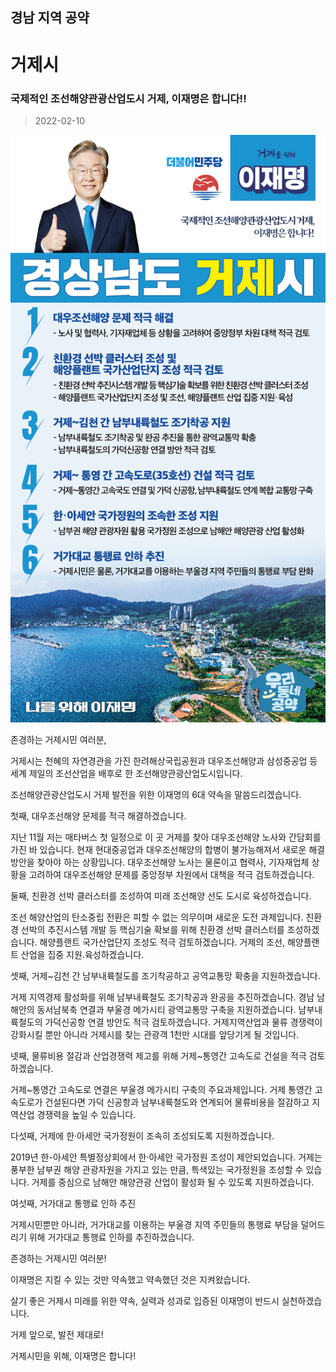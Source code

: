 ## 경남 지역 공약

# 거제시

### 국제적인 조선해양관광산업도시 거제, 이재명은 합니다!!
> 2022-02-10

![거제시 지역공약](./005_016_001.png)

존경하는 거제시민 여러분,

 

거제시는 천혜의 자연경관을 가진 한려해상국립공원과 대우조선해양과 삼성중공업 등 세계 제일의 조선산업을 배후로 한 조선해양관광산업도시입니다.

 

조선해양관광산업도시 거제 발전을 위한 이재명의 6대 약속을 말씀드리겠습니다.

 

첫째, 대우조선해양 문제를 적극 해결하겠습니다.

지난 11월 저는 매타버스 첫 일정으로 이 곳 거제를 찾아 대우조선해양 노사와 간담회를 가진 바 있습니다. 현재 현대중공업과 대우조선해양의 합병이 불가능해져서 새로운 해결방안을 찾아야 하는 상황입니다. 대우조선해양 노사는 물론이고 협력사, 기자재업체 상황을 고려하여 대우조선해양 문제를 중앙정부 차원에서 대책을 적극 검토하겠습니다.

 

둘째, 친환경 선박 클러스터를 조성하여 미래 조선해양 선도 도시로 육성하겠습니다.

조선 해양산업의 탄소중립 전환은 피할 수 없는 의무이며 새로운 도전 과제입니다. 친환경 선박의 추진시스템 개발 등 핵심기술 확보를 위해 친환경 선박 클러스터를 조성하겠습니다. 해양플랜트 국가산업단지 조성도 적극 검토하겠습니다. 거제의 조선, 해양플랜트 산업을 집중 지원․육성하겠습니다.

 

셋째, 거제~김천 간 남부내륙철도를 조기착공하고 공역교통망 확충을 지원하겠습니다. 

거제 지역경제 활성화를 위해 남부내륙철도 조기착공과 완공을 추진하겠습니다. 경남 남해안의 동서남북축 연결과 부울경 메가시티 광역교통망 구축을 지원하겠습니다. 남부내륙철도의 가덕신공항 연결 방안도 적극 검토하겠습니다. 거제지역산업과 물류 경쟁력이 강화시킬 뿐만 아니라 거제시를 찾는 관광객 1천만 시대를 앞당기게 될 것입니다. 

 

넷째, 물류비용 절감과 산업경쟁력 제고를 위해 거제~통영간 고속도로 건설을 적극 검토하겠습니다. 

거제~통영간 고속도로 연결은 부울경 메가시티 구축의 주요과제입니다. 거제 통영간 고속도로가 건설된다면 가덕 신공항과 남부내륙철도와 연계되어 물류비용을 절감하고 지역산업 경쟁력을 높일 수 있습니다. 

 

다섯째, 거제에 한‧아세안 국가정원이 조속히 조성되도록 지원하겠습니다. 

2019년 한-아세안 특별정상회에서 한‧아세안 국가정원 조성이 제안되었습니다. 거제는 풍부한 남부권 해양 관광자원을 가지고 있는 만큼, 특색있는 국가정원을 조성할 수 있습니다. 거제를 중심으로 남해안 해양관광 산업이 활성화 될 수 있도록 지원하겠습니다.

 

여섯째, 거가대교 통행료 인하 추진

거제시민뿐만 아니라, 거가대교를 이용하는 부울경 지역 주민들의 통행료 부담을 덜어드리기 위해 거가대교 통행료 인하를 추진하겠습니다. 

 

존경하는 거제시민 여러분! 

 

이재명은 지킬 수 있는 것만 약속했고 약속했던 것은 지켜왔습니다.

살기 좋은 거제시 미래를 위한 약속, 실력과 성과로 입증된 이재명이 반드시 실천하겠습니다.

 

거제 앞으로, 발전 제대로!

거제시민을 위해, 이재명은 합니다! 

						